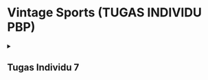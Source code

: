 # Vintage Sports (TUGAS INDIVIDU PBP)

<details>
    <summary><h2>Tugas Individu 7</h2></summary>

## Jelaskan apa itu widget tree pada Flutter dan bagaimana hubungan parent-child (induk-anak) bekerja antar widget.
Widget tree adalah struktur hierarki yang merepresentasikan bagaimana semua widget tersusun di dalam aplikasi Flutter. Setiap elemen dalam aplikasi adalah widget, dan mereka tersusun seperti pohon di mana widget di dalam widget lain disebut child, sedangkan widget yang membungkusnya disebut parent.
Contohnya
- **MaterialApp** -> parent dari **MyHomePage**

## Sebutkan semua widget yang kamu gunakan dalam proyek ini dan jelaskan fungsinya.
| **Widget** | **Fungsi** |
|-------------|-------------|
| MaterialApp | Sebagai root widget aplikasi, menyediakan tema, navigasi, dan konfigurasi global. |
| Scaffold | Menyediakan struktur dasar halaman (AppBar, body, floating button, dsb) |
| AppBar | Menampilkan judul “Vintage Sports” di bagian atas aplikasi |
| Padding | Memberikan jarak di sekitar konten body |
| Column | Menyusun widget secara vertikal (misalnya Row, Center, Text, GridView) |
| InfoCard | Widget kustom yang menampilkan informasi (NPM, Nama, Kelas) |
| Card | Menampilkan konten dengan tampilan kartu dan efek bayangan |
| ItemCard | Widget kustom yang berisi ikon dan teks interaktif | 
| Material | Memberikan efek material | 
| SnackBar | Menampilkan notifikasi bawah ketika kartu ditekan |
| Icon | Menampilkan ikon pada kartu item |


## Apa fungsi dari widget MaterialApp? Jelaskan mengapa widget ini sering digunakan sebagai widget root.
Widget MaterialApp berfungsi sebagai akar (root) dari aplikasi Flutter yang menggunakan desain Material Design. Widget ini menyediakan konfigurasi global seperti tema warna (ThemeData), judul aplikasi, sistem navigasi antar halaman, serta pengaturan tampilan default seperti font dan efek transisi. Dengan menempatkan MaterialApp di level paling atas, seluruh widget di bawahnya otomatis mewarisi gaya dan aturan yang ditentukan, sehingga tampilan aplikasi menjadi konsisten dan mudah dikelola.
- Contohnya pada projek saya
    ``` dart
    return MaterialApp(
    title: 'Vintage Sports',
    theme: ThemeData(
        colorScheme: ColorScheme.fromSwatch(primarySwatch: Colors.blue)
            .copyWith(secondary: Colors.blueAccent[400]),
    ),
    home: MyHomePage()
    );

    ``` 

## Jelaskan perbedaan antara StatelessWidget dan StatefulWidget. Kapan kamu memilih salah satunya?
StatelessWidget dan StatefulWidget merupakan dua jenis widget utama di Flutter yang berbeda pada kemampuannya dalam mengelola data. StatelessWidget bersifat statis, artinya tampilan dan datanya tidak dapat berubah setelah dibuat; widget ini cocok untuk elemen yang hanya menampilkan informasi tetap seperti teks atau ikon. Sementara itu, StatefulWidget memiliki state (keadaan) yang dapat berubah selama aplikasi berjalan, sehingga cocok digunakan untuk elemen interaktif seperti tombol yang menghitung klik, form input, atau animasi yang bergerak dinamis. Dengan kata lain, jika tampilan bergantung pada data yang bisa berubah, gunakan StatefulWidget; jika tidak, StatelessWidget sudah cukup.

## Apa itu BuildContext dan mengapa penting di Flutter? Bagaimana penggunaannya di metode build?
BuildContext adalah objek yang merepresentasikan posisi suatu widget di dalam widget tree Flutter, dan berfungsi sebagai penghubung antara widget dengan elemen-elemen lain dalam hirarki tampilan. Objek ini penting karena memungkinkan widget untuk berinteraksi dengan lingkungan sekitarnya, seperti mengakses tema aplikasi (Theme.of(context)), menampilkan pesan menggunakan ScaffoldMessenger.of(context), atau melakukan navigasi dengan Navigator.of(context). Setiap kali metode build() dipanggil, BuildContext dikirimkan agar widget dapat membangun tampilan berdasarkan konteks tempat ia berada dalam struktur aplikasi.
- Contohnya pada proyek saya
    ``` dart
    ScaffoldMessenger.of(context)
        ..hideCurrentSnackBar()
        ..showSnackBar(
        SnackBar(content: Text("Kamu telah menekan tombol ${item.name}!"))
    );
    ```

## Jelaskan konsep "hot reload" di Flutter dan bagaimana bedanya dengan "hot restart".
Perbedaan utama antara Hot Reload dan Hot Restart di Flutter terletak pada cara keduanya memperbarui aplikasi saat pengembang melakukan perubahan kode. Hot Reload hanya memuat ulang kode yang diubah tanpa menghentikan aplikasi, sehingga tampilan langsung diperbarui dan state (keadaan data) tetap dipertahankan — cocok untuk mengubah UI atau logika kecil secara cepat. Sebaliknya, Hot Restart menjalankan ulang seluruh aplikasi dari awal, menghapus semua state yang tersimpan, dan memulai kembali dari fungsi main(), sehingga cocok digunakan ketika terjadi perubahan besar yang memengaruhi struktur awal atau data aplikasi.

</details>


